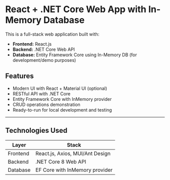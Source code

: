 
# React + .NET Core Web App with In-Memory Database

This is a full-stack web application built with:

- **Frontend:** React.js
- **Backend:** .NET Core Web API
- **Database:** Entity Framework Core using In-Memory DB (for development/demo purposes)

##  Features

- Modern UI with React + Material UI (optional)
- RESTful API with .NET Core
- Entity Framework Core with InMemory provider
- CRUD operations demonstration
- Ready-to-run for local development and testing

---

##  Technologies Used

| Layer     | Stack                          |
|-----------|--------------------------------|
| Frontend  | React.js, Axios, MUI/Ant Design|
| Backend   | .NET Core 8 Web API               |
| Database  | EF Core with InMemory provider|




